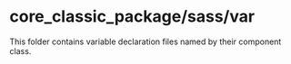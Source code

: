 # core_classic_package/sass/var

This folder contains variable declaration files named by their component class.
